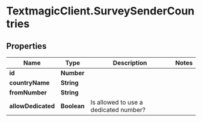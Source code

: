 # TextmagicClient.SurveySenderCountries

## Properties
Name | Type | Description | Notes
------------ | ------------- | ------------- | -------------
**id** | **Number** |  | 
**countryName** | **String** |  | 
**fromNumber** | **String** |  | 
**allowDedicated** | **Boolean** | Is allowed to use a dedicated number? | 


